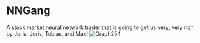# NNGang
A stock market neural network trader that is going to get us very, very rich <br/>
by Joris, Joris, Tobias, and Max!
![Graph254](https://user-images.githubusercontent.com/28119128/174753058-c5222bbb-bee0-4711-95bf-06116d2db377.png)
